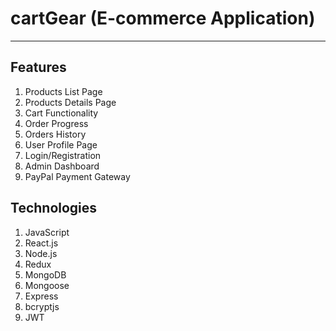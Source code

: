 # cartGear (E-commerce Application)

----------------------------------------------------------------

## Features
1. Products List Page
2. Products Details Page
3. Cart Functionality
4. Order Progress
5. Orders History
6. User Profile Page 
7. Login/Registration
8. Admin Dashboard
9. PayPal Payment Gateway



## Technologies 
1. JavaScript
2. React.js
3. Node.js
4. Redux
5. MongoDB
6. Mongoose
7. Express
8. bcryptjs
9. JWT
